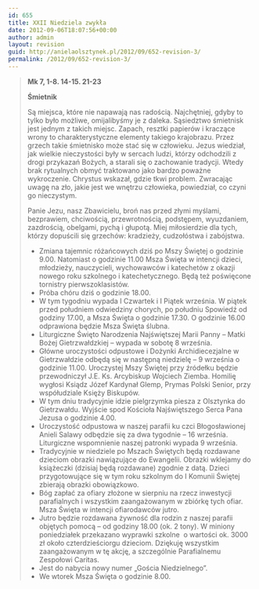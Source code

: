 ```yaml
---
id: 655
title: XXII Niedziela zwykła
date: 2012-09-06T18:07:56+00:00
author: admin
layout: revision
guid: http://anielaolsztynek.pl/2012/09/652-revision-3/
permalink: /2012/09/652-revision-3/
---
```

> **Mk 7, 1-8. 14-15. 21-23**
> 
>  **Śmietnik**
> 
> Są miejsca, które nie napawają nas radością. Najchętniej, gdyby to tylko było możliwe, omijalibyśmy je z daleka. Sąsiedztwo śmietnisk jest jednym z takich miejsc. Zapach, resztki papierów i kraczące wrony to charakterystyczne elementy takiego krajobrazu. Przez grzech takie śmietnisko może stać się w człowieku. Jezus wiedział, jak wielkie nieczystości były w sercach ludzi, którzy odchodzili z drogi przykazań Bożych, a starali się o zachowanie tradycji. Wtedy brak rytualnych obmyć traktowano jako bardzo poważne wykroczenie. Chrystus wskazał, gdzie tkwi problem. Zwracając uwagę na zło, jakie jest we wnętrzu człowieka, powiedział, co czyni go nieczystym.
> 
> Panie Jezu, nasz Zbawicielu, broń nas przed złymi myślami, bezprawiem, chciwością, przewrotnością, podstępem, wyuzdaniem, zazdrością, obelgami, pychą i głupotą. Miej miłosierdzie dla tych, którzy dopuścili się grzechów: kradzieży, cudzołóstwa i zabójstwa.
> 
>   * <span style="font-style: normal;">Zmiana tajemnic różańcowych dziś po Mszy Świętej o godzinie 9.00. Natomiast o godzinie 11.00 Msza Święta w intencji dzieci, młodzieży, nauczycieli, wychowawców i katechetów z okazji nowego roku szkolnego i katechetycznego. Będą też poświęcone tornistry pierwszoklasistów.</span>
>   * <span style="font-style: normal;">Próba chóru dziś o godzinie 18.00.</span>
>   *  <span style="font-style: normal;">W tym tygodniu wypada I Czwartek i I Piątek września. W piątek przed południem odwiedziny chorych, po południu Spowiedź od godziny 17.00, a Msza Święta o godzinie 17.30. O godzinie 16.00 odprawiona będzie Msza Święta ślubna.</span>
>   * <span style="font-style: normal;">Liturgiczne Święto Narodzenia Najświętszej Marii Panny &#8211; Matki Bożej Gietrzwałdzkiej &#8211; wypada w sobotę 8 września.</span>
>   * <span style="font-style: normal;">Główne uroczystości odpustowe i Dożynki Archidiecezjalne w Gietrzwałdzie odbędą się w następną niedzielę &#8211; 9 września o godzinie 11.00. Uroczystej Mszy Świętej przy źródełku będzie przewodniczył J.E. Ks. Arcybiskup Wojciech Ziemba. Homilię wygłosi Ksiądz Józef Kardynał Glemp, Prymas Polski Senior, przy współudziale Księży Biskupów.</span>
>   * <span style="font-style: normal;">W tym dniu tradycyjnie idzie pielgrzymka piesza z Olsztynka do Gietrzwałdu. Wyjście spod Kościoła Najświętszego Serca Pana Jezusa o godzinie 4.00.</span>
>   * <span style="font-style: normal;">Uroczystość odpustowa w naszej parafii ku czci Błogosławionej Anieli Salawy odbędzie się za dwa tygodnie &#8211; 16 września. Liturgiczne wspomnienie naszej patronki wypada 9 września.</span>
>   * <span style="font-style: normal;">Tradycyjnie w niedziele po Mszach Świętych będą rozdawane dzieciom obrazki nawiązujące do Ewangelii. Obrazki wklejamy do książeczki (dzisiaj będą rozdawane) zgodnie z datą. Dzieci przygotowujące się w tym roku szkolnym do I Komunii Świętej zbierają obrazki obowiązkowo.</span>
>   * <span style="font-style: normal;">Bóg zapłać za ofiary złożone w sierpniu na rzecz inwestycji parafialnych i wszystkim zaangażowanym w zbiórkę tych ofiar. Msza Święta w intencji ofiarodawców jutro.</span>
>   * <span style="font-style: normal;">Jutro będzie rozdawana żywność dla rodzin z naszej parafii objętych pomocą &#8211; od godziny 18.00 (ok. 2 tony). W miniony poniedziałek przekazano wyprawki szkolne  o wartości ok. 3000 zł około czterdzieściorgu dzieciom. Dziękuję wszystkim zaangażowanym w tę akcję, a szczególnie Parafialnemu Zespołowi Caritas.</span>
>   * <span style="font-style: normal;">Jest do nabycia nowy numer &#8222;Gościa Niedzielnego&#8221;.</span>
>   * <span style="font-style: normal;">We wtorek Msza Święta o godzinie 8.00.<br /> </span>